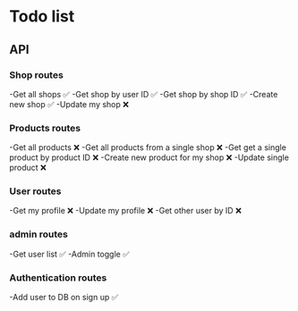 # Todo list

## API

### Shop routes

-Get all shops ✅
-Get shop by user ID ✅
-Get shop by shop ID ✅
-Create new shop ✅
-Update my shop ❌

### Products routes

-Get all products ❌
-Get all products from a single shop ❌
-Get get a single product by product ID ❌
-Create new product for my shop ❌
-Update single product ❌

### User routes

-Get my profile ❌
-Update my profile ❌
-Get other user by ID ❌

### admin routes

-Get user list ✅
-Admin toggle ✅

### Authentication routes

-Add user to DB on sign up ✅
